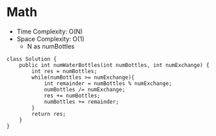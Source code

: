 # Math
* Time Complexity: O(N)
* Space Complexity: O(1)
	* N as numBottles
```
class Solution {
    public int numWaterBottles(int numBottles, int numExchange) {
        int res = numBottles;
        while(numBottles >= numExchange){
            int remainder = numBottles % numExchange;
            numBottles /= numExchange;
            res += numBottles;
            numBottles += remainder;
        }
        return res;
    }
}
```